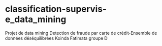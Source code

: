 # classification-supervis-e_data_mining
Projet de data mining
Detection de fraude par carte de crédit-Ensemble de données déséquilibrées
Koinda Fatimata groupe D
